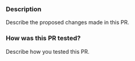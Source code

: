 ### Description
Describe the proposed changes made in this PR.

### How was this PR tested?
Describe how you tested this PR.
